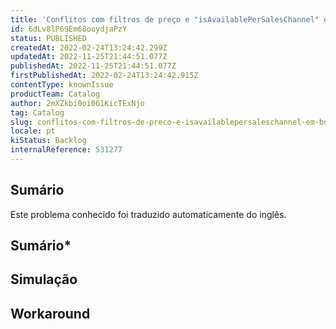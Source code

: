 ```yaml
---
title: 'Conflitos com filtros de preço e "isAvailablePerSalesChannel" em buscas (Portal e Busca) (Novamente)'
id: 6dLv8lP69Em68ooydjaPzY
status: PUBLISHED
createdAt: 2022-02-24T13:24:42.299Z
updatedAt: 2022-11-25T21:44:51.077Z
publishedAt: 2022-11-25T21:44:51.077Z
firstPublishedAt: 2022-02-24T13:24:42.915Z
contentType: knownIssue
productTeam: Catalog
author: 2mXZkbi0oi061KicTExNjo
tag: Catalog
slug: conflitos-com-filtros-de-preco-e-isavailablepersaleschannel-em-buscas-portal-e-busca-novamente
locale: pt
kiStatus: Backlog
internalReference: 531277
---
```


## Sumário

<div class="alert alert-info">
  <p>Este problema conhecido foi traduzido automaticamente do inglês.</p>
</div>

## **Sumário***

## Simulação



## Workaround



